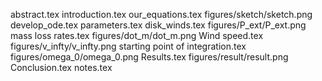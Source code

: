 abstract.tex
introduction.tex
our_equations.tex
figures/sketch/sketch.png
develop_ode.tex
parameters.tex
disk_winds.tex
figures/P_ext/P_ext.png
mass loss rates.tex
figures/dot_m/dot_m.png
Wind speed.tex
figures/v_infty/v_infty.png
starting point of integration.tex
figures/omega_0/omega_0.png
Results.tex
figures/result/result.png
Conclusion.tex
notes.tex